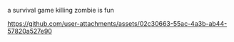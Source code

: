 
a survival game killing zombie is fun 


https://github.com/user-attachments/assets/02c30663-55ac-4a3b-ab44-57820a527e90

